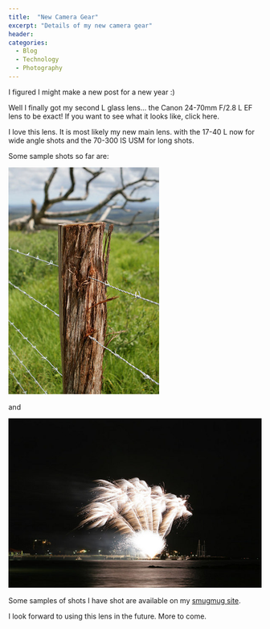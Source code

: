 ```yaml
---
title:  "New Camera Gear"
excerpt: "Details of my new camera gear"
header:
categories: 
  - Blog
  - Technology
  - Photography
---
```


I figured I might make a new post for a new year :)

Well I finally got my second L glass lens... the Canon 24-70mm F/2.8 L EF lens to be exact!
If you want to see what it looks like, click here.

I love this lens. It is most likely my new main lens. with the 17-40 L now for wide angle shots and the 70-300 IS USM for long shots.

Some sample shots so far are:

![Redcliffe fireworks](/assets/images/2007/01/119785490-M.jpg)

and

![Fence post bokeh](/assets/images/2007/01/120193433-M.jpg)

Some samples of shots I have shot are available on my [smugmug site](http://photos.mattcorr.com/).

I look forward to using this lens in the future. More to come.

